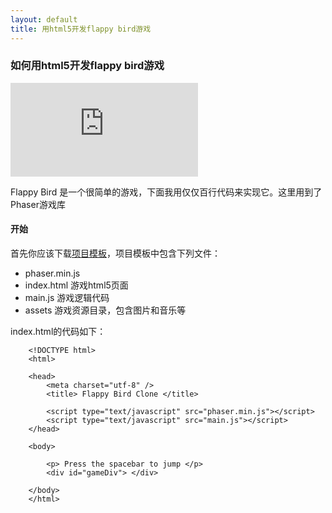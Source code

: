 ```yaml
---
layout: default
title: 用html5开发flappy bird游戏
---
```


### 如何用html5开发flappy bird游戏

![icon](http://api.photo.yunpan.360.cn/intf.php?method=Photo.getThumb&qid=107106320&nid=142539109094436254&size=1280_1280&devid=&rtick=1425391192&v=1.0.1&devtype=web&sign=2bbef692bc7f5b73c65671fe690b89a8&xid=23658011)

Flappy Bird 是一个很简单的游戏，下面我用仅仅百行代码来实现它。这里用到了Phaser游戏库

#### 开始

首先你应该下载[项目模板](http://lessmilk.com/flappy_bird/01/empty.zip)，项目模板中包含下列文件：

* phaser.min.js
* index.html 游戏html5页面
* main.js 游戏逻辑代码
* assets 游戏资源目录，包含图片和音乐等

index.html的代码如下：

```
	<!DOCTYPE html>
    <html>

    <head>
        <meta charset="utf-8" />
        <title> Flappy Bird Clone </title>

        <script type="text/javascript" src="phaser.min.js"></script>
        <script type="text/javascript" src="main.js"></script>
    </head>

    <body>

        <p> Press the spacebar to jump </p>
        <div id="gameDiv"> </div>

    </body>
    </html>
```

